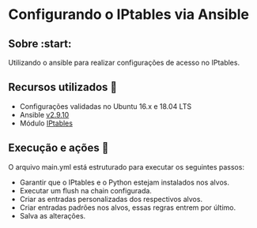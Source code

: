 # Configurando o IPtables via Ansible 

## Sobre :start:

Utilizando o ansible para realizar configurações de acesso no IPtables. 

## Recursos utilizados :page_facing_up:

* Configurações validadas no Ubuntu 16.x e 18.04 LTS
* Ansible [v2.9.10](https://docs.ansible.com/ansible/2.9/installation_guide/intro_installation.html)
* Módulo [IPtables](https://docs.ansible.com/ansible/2.9/modules/iptables_module.html)

## Execução e ações :rocket:

O arquivo main.yml está estruturado para executar os seguintes passos:
* Garantir que o IPtables e o Python estejam instalados nos alvos.
* Executar um flush na chain configurada.
* Criar as entradas personalizadas dos respectivos alvos.
* Criar entradas padrões nos alvos, essas regras entrem por último.
* Salva as alterações.
